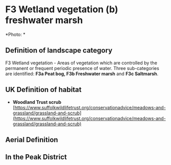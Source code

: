 # F3 Wetland vegetation (b) freshwater marsh


*Photo: *

## Definition of landscape category

F3 Wetland vegetation - Areas of vegetation which are controlled by the permanent or frequent periodic presence of water. Three sub-categories are identified: **F3a Peat bog, F3b Freshwater marsh** and **F3c Saltmarsh**.

## UK Definition of habitat

* **Woodland Trust scrub** [https://www.suffolkwildlifetrust.org/conservationadvice/meadows-and-grassland/grassland-and-scrub](https://www.suffolkwildlifetrust.org/conservationadvice/meadows-and-grassland/grassland-and-scrub)

## Aerial Definition



## In the Peak District

